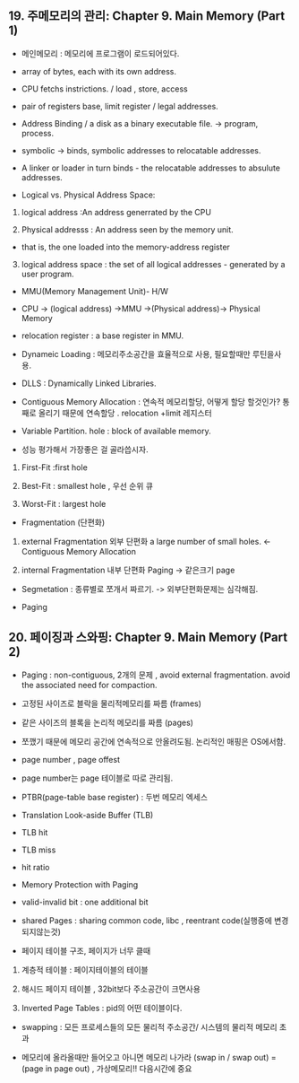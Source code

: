 
## 19. 주메모리의 관리: Chapter 9. Main Memory (Part 1)

- 메인메모리 : 메모리에 프로그램이 로드되어있다.

- array of bytes, each with its own address.

- CPU fetchs instrictions. / load , store, access

- pair of registers base, limit register / legal addresses.

- Address Binding / a disk as a binary executable file. -> program, process.

- symbolic -> binds, symbolic addresses to relocatable addresses.

- A linker or loader in turn binds - the relocatable addresses to absulute addresses.

- Logical vs. Physical Address Space:

1. logical address :An address generrated by the CPU

2. Physical addresss : An address seen by the memory unit.

- that is, the one loaded into the memory-address register

3. logical address space : the set of all logical addresses - generated by a user program.

- MMU(Memory Management Unit)- H/W

- CPU -> (logical address) ->MMU  ->(Physical address)-> Physical Memory

- relocation register : a base register in MMU.

- Dynameic Loading : 메모리주소공간을 효율적으로 사용, 필요할때만 루틴을사용.

- DLLS : Dynamically Linked Libraries.

- Contiguous Memory Allocation : 연속적 메모리할당, 어떻게 할당 할것인가? 통째로 올리기 때문에 연속할당 . relocation +limit 레지스터

- Variable Partition. hole : block of available memory.

- 성능 평가해서 가장좋은 걸 골라씁시자.

1. First-Fit :first hole

2. Best-Fit : smallest hole , 우선 순위 큐

3. Worst-Fit : largest hole

- Fragmentation (단편화)

1. external Fragmentation 외부 단편화 a large number of small holes. <-Contiguous Memory Allocation

2. internal Fragmentation 내부 단편화 Paging -> 같은크기 page 

- Segmetation : 종류별로 쪼개서 짜르기. -> 외부단편화문제는 심각해짐.

- Paging


## 20. 페이징과 스와핑: Chapter 9. Main Memory (Part 2)

- Paging : non-contiguous, 2개의 문제 , avoid external fragmentation. avoid the associated need for compaction.

- 고정된 사이즈로 블락을 물리적메모리를 짜름 (frames)

- 같은 사이즈의 블록을 논리적 메모리를 짜름 (pages)

- 쪼깼기 때문에 메모리 공간에 연속적으로 안올려도됨. 논리적인 매핑은 OS에서함.

- page number , page offest

- page number는 page 테이블로 따로 관리됨.

- PTBR(page-table base register) : 두번 메모리 엑세스

- Translation Look-aside Buffer (TLB)

- TLB hit

- TLB miss

- hit ratio

- Memory Protection with Paging

- valid-invalid bit : one additional bit

- shared Pages : sharing common code, libc , reentrant code(실행중에 변경되지않는것)

- 페이지 테이블 구조, 페이지가 너무 클때

1. 계층적 테이블 : 페이지테이블의 테이블

2. 해시드 페이지 테이블  , 32bit보다 주소공간이 크면사용

3. Inverted Page Tables : pid의 어떤 테이블이다.

- swapping : 모든 프로세스들의 모든 물리적 주소공간/ 시스템의 물리적 메모리 초과

- 메모리에 올라올때만 들어오고 아니면 메모리 나가라 (swap in / swap out) = (page in page out) , 가상메모리!! 다음시간에 중요